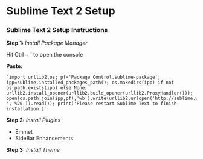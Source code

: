 Sublime Text 2 Setup
====================

### Sublime Text 2 Setup Instructions

**Step 1:**
*Install Package Manager*

Hit Ctrl + ` to open the console

**Paste:**

	`import urllib2,os; pf='Package Control.sublime-package'; ipp=sublime.installed_packages_path(); os.makedirs(ipp) if not os.path.exists(ipp) else None; urllib2.install_opener(urllib2.build_opener(urllib2.ProxyHandler())); open(os.path.join(ipp,pf),'wb').write(urllib2.urlopen('http://sublime.wbond.net/'+pf.replace(' ','%20')).read()); print('Please restart Sublime Text to finish installation')`
	
**Step 2:**
*Install Plugins*

* Emmet
* SideBar Enhancements


**Step 3:**
*Install Theme*

